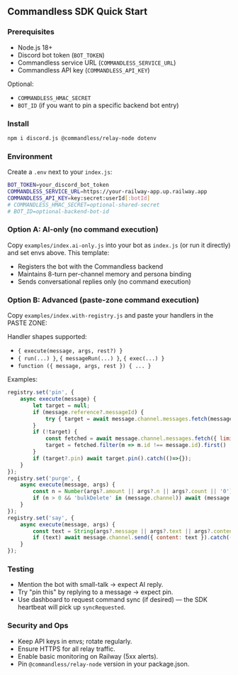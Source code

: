 ## Commandless SDK Quick Start

### Prerequisites
- Node.js 18+
- Discord bot token (`BOT_TOKEN`)
- Commandless service URL (`COMMANDLESS_SERVICE_URL`)
- Commandless API key (`COMMANDLESS_API_KEY`)

Optional:
- `COMMANDLESS_HMAC_SECRET`
- `BOT_ID` (if you want to pin a specific backend bot entry)

### Install
```bash
npm i discord.js @commandless/relay-node dotenv
```

### Environment
Create a `.env` next to your `index.js`:
```bash
BOT_TOKEN=your_discord_bot_token
COMMANDLESS_SERVICE_URL=https://your-railway-app.up.railway.app
COMMANDLESS_API_KEY=key:secret:userId[:botId]
# COMMANDLESS_HMAC_SECRET=optional-shared-secret
# BOT_ID=optional-backend-bot-id
```

### Option A: AI-only (no command execution)
Copy `examples/index.ai-only.js` into your bot as `index.js` (or run it directly) and set envs above. This template:
- Registers the bot with the Commandless backend
- Maintains 8-turn per-channel memory and persona binding
- Sends conversational replies only (no command execution)

### Option B: Advanced (paste-zone command execution)
Copy `examples/index.with-registry.js` and paste your handlers in the PASTE ZONE:

Handler shapes supported:
- `{ execute(message, args, rest?) }`
- `{ run(...) }`, `{ messageRun(...) }`, `{ exec(...) }`
- `function ({ message, args, rest }) { ... }`

Examples:
```js
registry.set('pin', {
	async execute(message) {
		let target = null;
		if (message.reference?.messageId) {
			try { target = await message.channel.messages.fetch(message.reference.messageId); } catch {}
		}
		if (!target) {
			const fetched = await message.channel.messages.fetch({ limit: 2 });
			target = fetched.filter(m => m.id !== message.id).first() || fetched.first();
		}
		if (target?.pin) await target.pin().catch(()=>{});
	}
});
registry.set('purge', {
	async execute(message, args) {
		const n = Number(args?.amount || args?.n || args?.count || '0');
		if (n > 0 && 'bulkDelete' in (message.channel)) await (message.channel).bulkDelete(Math.min(n, 100), true).catch(()=>{});
	}
});
registry.set('say', {
	async execute(message, args) {
		const text = String(args?.message || args?.text || args?.content || '').trim();
		if (text) await message.channel.send({ content: text }).catch(()=>{});
	}
});
```

### Testing
- Mention the bot with small-talk → expect AI reply.
- Try "pin this" by replying to a message → expect pin.
- Use dashboard to request command sync (if desired) — the SDK heartbeat will pick up `syncRequested`.

### Security and Ops
- Keep API keys in envs; rotate regularly.
- Ensure HTTPS for all relay traffic.
- Enable basic monitoring on Railway (5xx alerts).
- Pin `@commandless/relay-node` version in your package.json.



